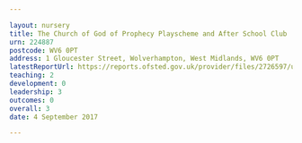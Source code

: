 ```yaml
---

layout: nursery
title: The Church of God of Prophecy Playscheme and After School Club
urn: 224887
postcode: WV6 0PT
address: 1 Gloucester Street, Wolverhampton, West Midlands, WV6 0PT
latestReportUrl: https://reports.ofsted.gov.uk/provider/files/2726597/urn/224887.pdf
teaching: 2
development: 0
leadership: 3
outcomes: 0
overall: 3
date: 4 September 2017

---
```

